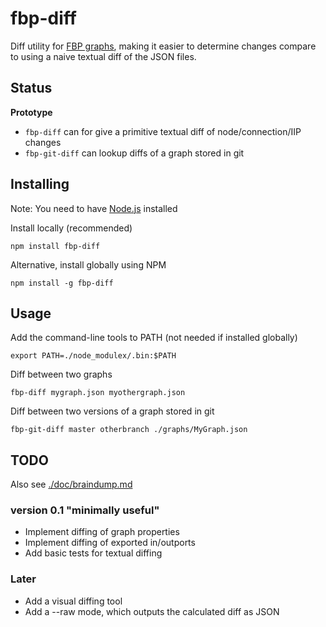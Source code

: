 # fbp-diff

Diff utility for [FBP graphs](http://noflojs.org/documentation/json/),
making it easier to determine changes compare to using a naive textual diff of the JSON files.

## Status

**Prototype**

* `fbp-diff` can for give a primitive textual diff of node/connection/IIP changes
* `fbp-git-diff` can lookup diffs of a graph stored in git

## Installing

Note: You need to have [Node.js](https://nodejs.org) installed

Install locally (recommended)

    npm install fbp-diff

Alternative, install globally using NPM

    npm install -g fbp-diff

## Usage

Add the command-line tools to PATH (not needed if installed globally)

    export PATH=./node_modulex/.bin:$PATH

Diff between two graphs

    fbp-diff mygraph.json myothergraph.json

Diff between two versions of a graph stored in git

    fbp-git-diff master otherbranch ./graphs/MyGraph.json

## TODO

Also see [./doc/braindump.md](./doc/braindump.md)

### version 0.1 "minimally useful"

* Implement diffing of graph properties
* Implement diffing of exported in/outports
* Add basic tests for textual diffing

### Later

* Add a visual diffing tool
* Add a --raw mode, which outputs the calculated diff as JSON


